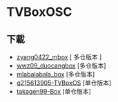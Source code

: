 # TVBoxOSC




## 下載

- [zyang0422_mbox](https://github.com/wwz09/TVBoxOS/releases/tag/zyang0422_mbox)         [ 多仓版本 ]
- [wwz09_duocangbox](https://github.com/wwz09/TVBoxOS/releases/tag/wwz09_duocangbox)     [多仓版本]
- [mlabalabala_box](https://github.com/wwz09/TVBoxOS/releases/tag/mlabalabala_box)       [多仓版本]
- [q215613905-TVBoxOS](https://github.com/wwz09/TVBoxOS/releases/tag/q215613905-TVBoxOS) [单仓版本]
- [takagen99-Box](https://github.com/wwz09/TVBoxOS/releases/tag/takagen99-Box)           [单仓版本]
